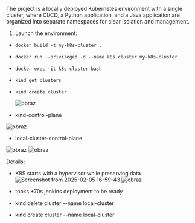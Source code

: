 The project is a locally deployed Kubernetes environment with a single cluster, where CI/CD, a Python application, and a Java application are organized into separate namespaces for clear isolation and management.

1. Launch the environment:

* ```docker build -t my-k8s-cluster .```
* ```docker run --privileged -d --name k8s-cluster my-k8s-cluster```
* ```docker exec -it k8s-cluster bash```
* ```kind get clusters```
* ```kind create cluster```
  
  ![obraz](https://github.com/user-attachments/assets/86c3e0fd-4e55-41d6-977a-15e5f838be33)

* kind-control-plane

![obraz](https://github.com/user-attachments/assets/29bea509-b87e-4b28-944b-6b93126c5142)

* local-cluster-control-plane

![obraz](https://github.com/user-attachments/assets/e7de3e79-ca90-4367-81e3-79e22ea93c85)
![obraz](https://github.com/user-attachments/assets/6df5d56a-3822-418f-99fc-16e12de127ce)




  
Details: 
* K8S starts with a hypervisor while preserving data
![Screenshot from 2025-02-05 16-59-43](https://github.com/user-attachments/assets/01ee5c66-11cc-4521-83d2-f7b74937b566)
![obraz](https://github.com/user-attachments/assets/5c0ef073-9060-4d07-b018-015840de31c5)

* tooks +70s jenkins deployment to be ready
  
* kind delete cluster --name local-cluster
* kind create cluster --name local-cluster
